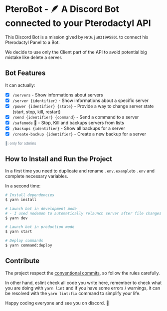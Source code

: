 # PteroBot - 🪶 A Discord Bot connected to your Pterodactyl API
This Discord Bot is a mission gived by `MrJuju0319#5801` to connect his Pterodactyl Panel to a Bot.

We decide to use only the Client part of the API to avoid potential big mistake like delete a server.

## Bot Features
It can actually: 
- [x] `/servers` - Show informations about servers
- [x] `/server {identifier}` - Show informations about a specific server
- [x] `/power {identifier} {state}` - Provide a way to change server state (start, stop, kill, restart)
- [x] `/send {identifier} {command}` - Send a command to a server
- [x] `/safemode` 👑 - Stop, Kill and backups servers from lists 
- [x] `/backups {identifier}` - Show all backups for a server
- [x] `/create-backup {identifier}` - Create a new backup for a server

<small style="color:slategray;">👑: only for admins</small>

## How to Install and Run the Project
In a first time you need to duplicate and rename `.env.example`to `.env` and complete necessary variables.

In a second time:
```bash
# Install dependencies
$ yarn install

# Launch bot in development mode
# - I used nodemon to automatically relaunch server after file changes
$ yarn dev 

# Launch bot in production mode
$ yarn start

# Deploy commands
$ yarn command:deploy
```

## Contribute
The project respect the [conventional commits](https://www.conventionalcommits.org/fr/v1.0.0/), so follow the rules carefully.

In other hand, eslint check all code you write here, remember to check what you are doing with `yarn lint` and if you have some errors / warnings, it can be resolved with the `yarn lint:fix` command to simplify your life.

Happy coding everyone and see you on discord. 👋